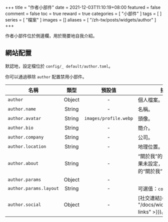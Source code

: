 +++
title = "作者小部件"
date = 2021-12-03T11:10:19+08:00
featured = false
comment = false
toc = true
reward = true
categories = [
  "小部件"
]
tags = [
]
series = [
  "檔案"
]
images = []
aliases = [
  "/zh-tw/posts/widgets/author"
]
+++

作者小部件位於側邊欄，用於簡要地自我介紹。

<!--more-->

## 網站配置

默認地，設定檔位於 `config/_ default/author.toml`。

你可以通過移除 `author` 配置禁用小部件。

| 名稱 | 類型 | 預設值 | 描述
|---|:-:|:-:|---
| `author` | Object | - | 個人檔案。
| `author.name` | String | - | 名稱。
| `author.avatar` | String | `images/profile.webp` | 頭像。
| `author.bio` | String | - | 簡介。
| `author.company` | String | - | 公司。
| `author.location` | String | - | 地理位置。
| `author.about` | String | - | “關於我”的外部頁面，如果未設定，則使用內部的“關於我”的頁面。
| `author.params` | Object | - |
| `author.params.layout` | String | - | 可選值：`compact`。
| `author.social` | Object | - | [社交連結]({{< ref "/docs/widgets/social-links" >}})。
